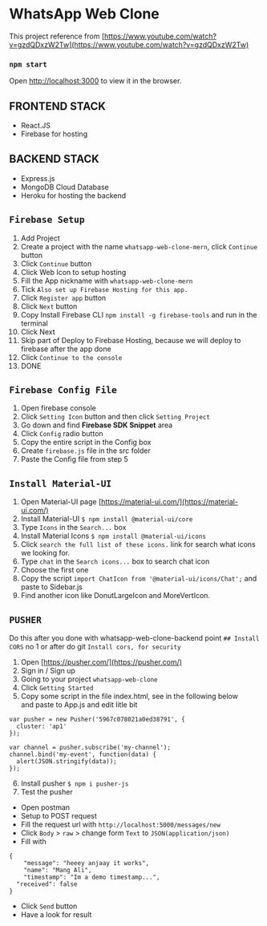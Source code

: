 # WhatsApp Web Clone

This project reference from [https://www.youtube.com/watch?v=gzdQDxzW2Tw](https://www.youtube.com/watch?v=gzdQDxzW2Tw)

### `npm start`

Open [http://localhost:3000](http://localhost:3000) to view it in the browser.

## FRONTEND STACK

- React.JS
- Firebase for hosting

## BACKEND STACK

- Express.js
- MongoDB Cloud Database
- Heroku for hosting the backend

## `Firebase Setup`

1. Add Project
2. Create a project with the name `whatsapp-web-clone-mern`, click `Continue` button
3. Click `Continue` button
4. Click Web Icon to setup hosting
5. Fill the App nickname with `whatsapp-web-clone-mern`
6. Tick `Also set up Firebase Hosting for this app.`
7. Click `Register app` button
8. Click `Next` button
9. Copy Install Firebase CLI `npm install -g firebase-tools` and run in the terminal
10. Click Next
11. Skip part of Deploy to Firebase Hosting, because we will deploy to firebase after the app done
12. Click `Continue to the console`
13. DONE

## `Firebase Config File`

1. Open firebase console
2. Click `Setting Icon` button and then click `Setting Project`
3. Go down and find <b>Firebase SDK Snippet</b> area
4. Click `Config` radio button
5. Copy the entire script in the Config box
6. Create `firebase.js` file in the src folder
7. Paste the Config file from step 5

## `Install Material-UI`

1. Open Material-UI page [https://material-ui.com/](https://material-ui.com/)
2. Install Material-UI `$ npm install @material-ui/core`
3. Type `Icons` in the `Search...` box
4. Install Material Icons `$ npm install @material-ui/icons`
5. Click `search the full list of these icons.` link for search what icons we looking for.
6. Type `chat` in the `Search icons...` box to search chat icon
7. Choose the first one
8. Copy the script `import ChatIcon from '@material-ui/icons/Chat';` and paste to Sidebar.js
9. Find another icon like DonutLargeIcon and MoreVertIcon.

## `PUSHER`

Do this after you done with whatsapp-web-clone-backend point `## Install CORS` no 1 or after do git `Install cors, for security`

1. Open [https://pusher.com/](https://pusher.com/)
2. Sign in / Sign up
3. Going to your project `whatsapp-web-clone`
4. Click `Getting Started`
5. Copy some script in the file index.html, see in the following below<br/>
   and paste to App.js and edit litle bit

```
var pusher = new Pusher('5967c078021a0ed38791', {
  cluster: 'ap1'
});

var channel = pusher.subscribe('my-channel');
channel.bind('my-event', function(data) {
  alert(JSON.stringify(data));
});
```

6. Install pusher `$ npm i pusher-js`
7. Test the pusher

- Open postman
- Setup to POST request
- Fill the request url with `http://localhost:5000/messages/new`
- Click `Body` > `raw` > change form `Text` to `JSON(application/json)`
- Fill with

```
{
	"message": "heeey anjaay it works",
	"name": "Mang Ali",
	"timestamp": "Im a demo timestamp...",
  "received": false
}
```

- Click `Send` button
- Have a look for result
